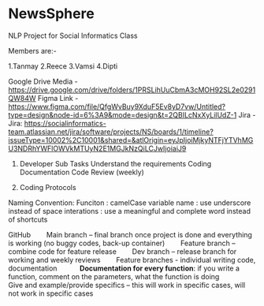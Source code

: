 # NewsSphere

NLP Project for Social Informatics Class

Members are:-

1.Tanmay
2.Reece
3.Vamsi
4.Dipti

Google Drive Media - https://drive.google.com/drive/folders/1PRSLihUuCbmA3cMOH92SL2e0291QW84W 
Figma Link - https://www.figma.com/file/QfgWvBuy9XduF5Ev8yD7vw/Untitled?type=design&node-id=6%3A9&mode=design&t=2QBILcNxXyLilUdZ-1
Jira - Jira: https://socialinformatics-team.atlassian.net/jira/software/projects/NS/boards/1/timeline?issueType=10002%2C10001&shared=&atlOrigin=eyJpIjoiMjkyNTFjYTVhMGU3NDRhYWFlOWVkMTUyN2E1MGJkNzQiLCJwIjoiaiJ9

1. Developer Sub Tasks
   Understand the requirements
   Coding
   Documentation
   Code Review (weekly)

3. Coding Protocols
  
  Naming Convention: 
  Funciton : camelCase
  variable name : use underscore instead of space
  interations : use a meaningful and complete word instead of shortcuts
  
  GitHub​
    Main branch – final branch once project is done and everything is working (no buggy codes, back-up container)​
    Feature branch – combine code for feature release​
    Dev branch – release branch for working and weekly reviews​
    Feature branches - individual writing code, documentation​
     **Documentation for every function**: if you write a function, comment on the parameters, what the function is doing​
       Give and example/provide specifics – this will work in specific cases, will not work in specific cases​
